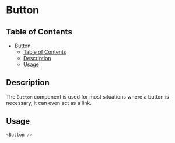 # Button

## Table of Contents

- [Button](#button)
  - [Table of Contents](#table-of-contents)
  - [Description](#description)
  - [Usage](#usage)

## Description

The `Button` component is used for most situations where a button is necessary, it can even act as a link.

## Usage

```js
<Button />
```
